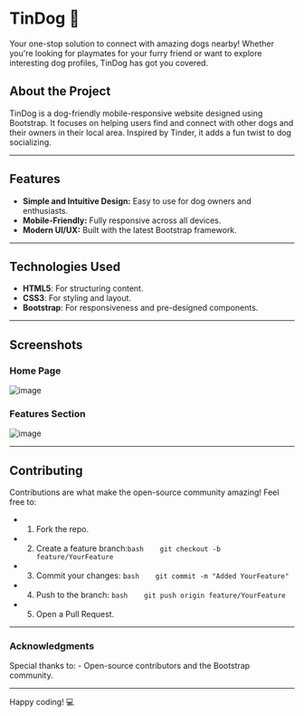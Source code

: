 
# TinDog 🐾
Your one-stop solution to connect with amazing dogs nearby! Whether you're looking for playmates for your furry friend or want to explore interesting dog profiles, TinDog has got you covered.


## About the Project
TinDog is a dog-friendly mobile-responsive website designed using Bootstrap. It focuses on helping users find and connect with other dogs and their owners in their local area. Inspired by Tinder, it adds a fun twist to dog socializing.

---

## Features
- **Simple and Intuitive Design:** Easy to use for dog owners and enthusiasts.
- **Mobile-Friendly:** Fully responsive across all devices.
- **Modern UI/UX:** Built with the latest Bootstrap framework.

---

## Technologies Used
- **HTML5**: For structuring content.
- **CSS3**: For styling and layout.
- **Bootstrap**: For responsiveness and pre-designed components.

---

## Screenshots
### Home Page
![image](https://github.com/user-attachments/assets/aea77cd9-fd4b-4ffc-8513-d80ed115ccaf)


### Features Section
![image](https://github.com/user-attachments/assets/18e03a8f-da2f-4e4e-ac04-2e2f9311ee58)

---

## Contributing

Contributions are what make the open-source community amazing! Feel free
to:
- 1. Fork the repo.
- 2. Create a feature branch:`bash    git checkout -b feature/YourFeature`
-  3. Commit your changes: `bash    git commit -m "Added YourFeature"`
- 4. Push to the branch: `bash    git push origin feature/YourFeature`
- 5. Open a Pull Request.

------------------------------------------------------------------------


### Acknowledgments

Special thanks to: -  Open-source contributors and the Bootstrap community.

------------------------------------------------------------------------

Happy coding! 💻

